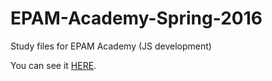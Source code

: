 # EPAM-Academy-Spring-2016
Study files for EPAM Academy (JS development)

You can see it [HERE](http://goodwin64.github.io/EPAM-Academy-Spring-2016).
